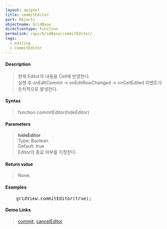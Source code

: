```yaml
---
layout: apipost
title: commitEditor
part: Objects
objectname: GridBase
directiontype: Function
permalink: /api/GridBase/commitEditor/
tags:
  - editing
  - commitEditor
---
```



#### Description

> 현재 Editor의 내용을 Cell에 반영한다.  
> 실행 후 onEditCommit -> onEditRowChanged -> onCellEdited 이벤트가 순차적으로 발생한다.

#### Syntax

> function commitEditor(hideEditor)  

#### Parameters

> **hideEditor**  
> Type: Boolean  
> Default: true  
> Editor의 종료 여부를 지정한다.

#### Return value

> None.

#### Examples 

<pre class="prettyprint">
    gridView.commitEditor(true);
</pre>

#### Demo Links
> [commit](/api/GridBase/commit), [cancelEditor](/api/GridBase/cancelEditor)  

